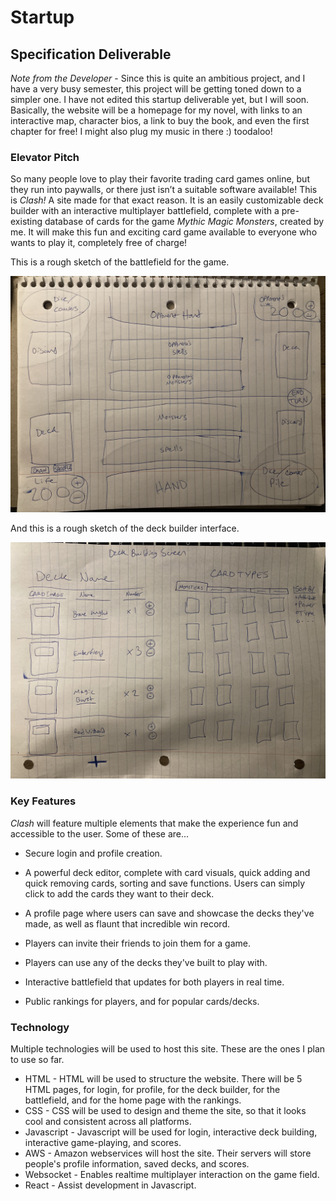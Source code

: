 # Startup
## Specification Deliverable
*Note from the Developer* - Since this is quite an ambitious project, and I have a very busy semester, this project will be getting toned down to a simpler one. I have not edited this startup deliverable yet, but I will soon. Basically, the website will be a homepage for my novel, with links to an interactive map, character bios, a link to buy the book, and even the first chapter for free! I might also plug my music in there :) toodaloo!
### Elevator Pitch



So many people love to play their favorite trading card games online, but they run into paywalls, or there just isn’t a suitable software available! This is *Clash!* A site made for that exact reason. It is an easily customizable deck builder with an interactive multiplayer battlefield, complete with a pre-existing database of cards for the game *Mythic Magic Monsters*, created by me. It will make this fun and exciting card game available to everyone who wants to play it, completely free of charge!

This is a rough sketch of the battlefield for the game.

![Battlefield](BattlefieldMockup.jpg)

And this is a rough sketch of the deck builder interface.

![DeckBuilderMockup](DeckBuilderMockup.jpg)

### Key Features

*Clash* will feature multiple elements that make the experience fun and accessible to the user. Some of these are...

* Secure login and profile creation.

* A powerful deck editor, complete with card visuals, quick adding and quick removing cards, sorting and save functions. Users can simply click to add the cards they want to their deck.

* A profile page where users can save and showcase the decks they've made, as well as flaunt that incredible win record.

* Players can invite their friends to join them for a game.
* Players can use any of the decks they've built to play with.
*  Interactive battlefield that updates for both players in real time.
* Public rankings for players, and for popular cards/decks.

### Technology

Multiple technologies will be used to host this site. These are the ones I plan to use so far.

* HTML - HTML will be used to structure the website. There will be 5 HTML pages, for login, for profile, for the deck builder, for the battlefield, and for the home page with the rankings. 
* CSS - CSS will be used to design and theme the site, so that it looks cool and consistent across all platforms.
* Javascript - Javascript will be used for login, interactive deck building, interactive game-playing, and scores.
* AWS - Amazon webservices will host the site. Their servers will store people's profile information, saved decks, and scores.
* Websocket - Enables realtime multiplayer interaction on the game field.
* React - Assist development in Javascript.